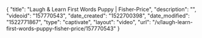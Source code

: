 {
    "title": "Laugh & Learn First Words Puppy | Fisher-Price",
    "description": "",
    "videoid": "157770543",
    "date_created": "1522700398",
    "date_modified": "1522771867",
    "type": "captivate",
    "layout": "video",
    "url": "\/v\/laugh-learn-first-words-puppy-fisher-price\/157770543"
}